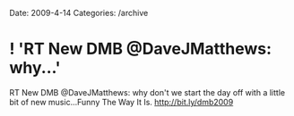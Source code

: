 Date: 2009-4-14
Categories: /archive

# ! 'RT New DMB @DaveJMatthews: why...'

RT New DMB @DaveJMatthews: why don't we start the day off with a little bit of new music...Funny The Way It Is. <a href="http://bit.ly/dmb2009" rel="nofollow">http://bit.ly/dmb2009</a>
